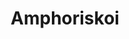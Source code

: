 ---
label: 
title: "Amphoriskoi"
order: 140
layout: table-of-contents
presentation: grid
previousPage: /catalogue/
---
